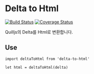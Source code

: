 # Delta to Html

[![Build Status](https://travis-ci.org/joostory/delta-to-html.svg?branch=master)](https://travis-ci.org/joostory/delta-to-html)
[![Coverage Status](https://coveralls.io/repos/github/joostory/delta-to-html/badge.svg?branch=master)](https://coveralls.io/github/joostory/delta-to-html?branch=master)

Quilljs의 Delta를 Html로 변환합니다.

## Use

```
import deltaToHtml from 'delta-to-html'

let html = deltaToHtml(delta)
```
